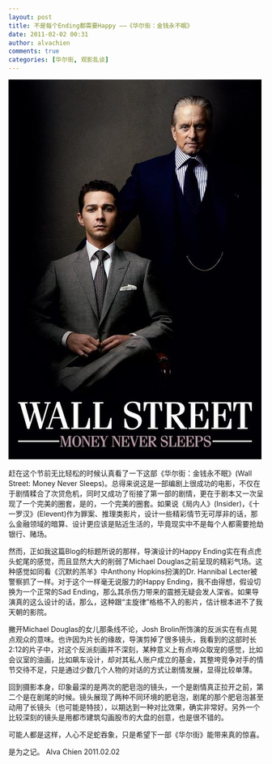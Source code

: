 ```yaml
---
layout: post
title: 不是每个Ending都需要Happy ——《华尔街：金钱永不眠》
date: 2011-02-02 00:31
author: alvachien
comments: true
categories: [华尔街, 观影乱谈]
---
```

![Wall Street: Money Never Sleep](/assets/uploads/2011/02/MoneyNeverSleep.jpg)

赶在这个节前无比轻松的时候认真看了一下这部《华尔街：金钱永不眠》(Wall Street: Money Never Sleeps)。总得来说这是一部编剧上很成功的电影，不仅在于剧情糅合了次贷危机，同时又成功了衔接了第一部的剧情，更在于剧本又一次呈现了一个完美的圈套，是的，一个完美的圈套。如果说《局内人》(Insider)，《十一罗汉》(Elevent)作为罪案、推理类影片，设计一些精彩情节无可厚非的话，那么金融领域的暗算、设计更应该是贴近生活的，毕竟现实中不是每个人都需要抢劫银行、赌场。

然而，正如我这篇Blog的标题所说的那样，导演设计的Happy Ending实在有点虎头蛇尾的感觉，而且显然大大的削弱了Michael Douglas之前呈现的精彩气场。这种感觉如同看《沉默的羔羊》中Anthony Hopkins扮演的Dr. Hannibal Lecter被警察抓了一样。对于这个一样毫无说服力的Happy Ending，我不由得想，假设切换为一个正常的Sad Ending，那么其杀伤力带来的震撼无疑会发人深省。如果导演真的这么设计的话，那么，这种跟“主旋律”格格不入的影片，估计根本进不了我天朝的影院。

撇开Michael Douglas的女儿那条线不论，Josh Brolin所饰演的反派实在有点晃点观众的意味。也许因为片长的缘故，导演剪掉了很多镜头，我看到的这部时长2:12的片子中，对这个反派刻画并不深刻，某种意义上有点哗众取宠的感觉，比如会议室的油画，比如飙车设计，却对其私人账户成立的基金，其整垮竞争对手的情节交待不足，只是通过少数几个人物的对话的方式让剧情发展，显得比较单薄。

回到摄影本身，印象最深的是两次的肥皂泡的镜头，一个是剧情真正拉开之前，第二个是在剧尾的时候。镜头展现了两种不同环境的肥皂泡，剧尾的那个肥皂泡甚至动用了长镜头（也可能是特技），以期达到一种对比效果，确实非常好。另外一个比较深刻的镜头是用都市建筑勾画股市的大盘的创意，也是很不错的。

可能人都是这样，人心不足蛇吞象，只是希望下一部《华尔街》能带来真的惊喜。

是为之记。
Alva Chien
2011.02.02
